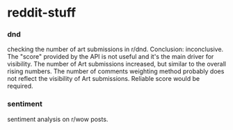 # reddit-stuff


### dnd
checking the number of art submissions in r/dnd. Conclusion: inconclusive. The "score" provided by the API is not useful and it's the main driver for visibility. The number of Art submissions increased, but similar to the overall rising numbers. The number of comments weighting method probably does not reflect the visibility of Art submissions. Reliable score would be required.

### sentiment
sentiment analysis on r/wow posts.
